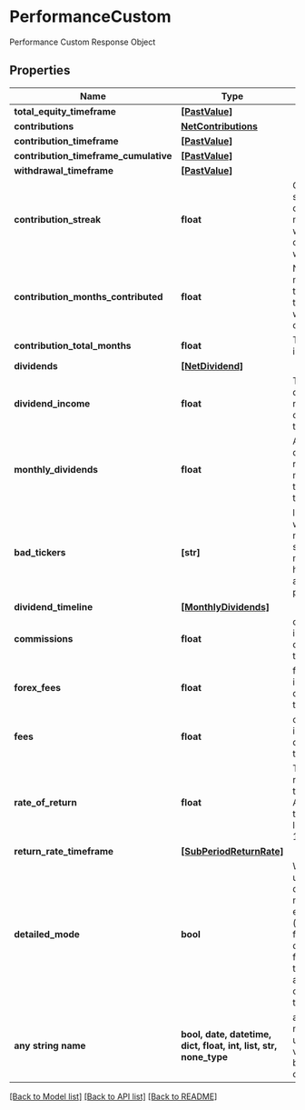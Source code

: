 # PerformanceCustom

Performance Custom Response Object

## Properties
Name | Type | Description | Notes
------------ | ------------- | ------------- | -------------
**total_equity_timeframe** | [**[PastValue]**](PastValue.md) |  | [optional] 
**contributions** | [**NetContributions**](NetContributions.md) |  | [optional] 
**contribution_timeframe** | [**[PastValue]**](PastValue.md) |  | [optional] 
**contribution_timeframe_cumulative** | [**[PastValue]**](PastValue.md) |  | [optional] 
**withdrawal_timeframe** | [**[PastValue]**](PastValue.md) |  | [optional] 
**contribution_streak** | **float** | Current streak of cosecutive months where contributions were made | [optional] 
**contribution_months_contributed** | **float** | Number of months in the timeframe with contributions | [optional] 
**contribution_total_months** | **float** | Total months in timeframe | [optional] 
**dividends** | [**[NetDividend]**](NetDividend.md) |  | [optional] 
**dividend_income** | **float** | Total dividends received over the timeframe | [optional] 
**monthly_dividends** | **float** | Average dividends received per month over the timeframe | [optional] 
**bad_tickers** | **[str]** | list of tickers which may not be supported or may not have accurate price data | [optional] 
**dividend_timeline** | [**[MonthlyDividends]**](MonthlyDividends.md) |  | [optional] 
**commissions** | **float** | commissions incurred during the timeframe | [optional] 
**forex_fees** | **float** | forex fees incurred during the timeframe | [optional] 
**fees** | **float** | other fees incurred during the timeframe | [optional] 
**rate_of_return** | **float** | The return rate over the timeframe. Annualized if timeframe is longer than 1 year | [optional] 
**return_rate_timeframe** | [**[SubPeriodReturnRate]**](SubPeriodReturnRate.md) |  | [optional] 
**detailed_mode** | **bool** | Whether the user has detailed mode enabled (more frequent data points for totalEquity and contribution timeframes) | [optional] 
**any string name** | **bool, date, datetime, dict, float, int, list, str, none_type** | any string name can be used but the value must be the correct type | [optional]

[[Back to Model list]](../README.md#documentation-for-models) [[Back to API list]](../README.md#documentation-for-api-endpoints) [[Back to README]](../README.md)


